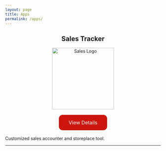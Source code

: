 ```yaml
---
layout: page
title: Apps
permalink: /apps/
---
```


<h2 align="center">Sales Tracker</h2>

<p align="center">
<a href="https://mikio1998.github.io/"> <!-- put app landing page here-->
<img src="{{ site.baseurl }}/images/mikionakataface.jpg" alt="Sales Logo" width="200" height="200"/>
</a>
</p>

<p align="center">
<a href="https://mikio1998.github.io/" class="button">View Details</a> <!-- and here -->
</p>

Customized sales accounter and storeplace tool. 

<hr>


<style>
.button {
  background-color: #cc150c;
  border: none;
  color: white;
  padding: 15px 32px;
  text-align: center;
  text-decoration: none;
  display: inline-block;
  font-size: 16px;
  margin: 4px 2px;
  cursor: pointer;
  border-radius: 12px;
}
.button:hover {
  color: black;
}
</style>

